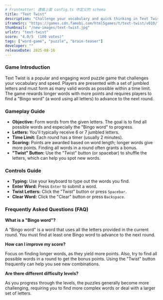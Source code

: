 ```yaml
---
# Frontmatter: 遵循上面 config.ts 中定义的 schema
title: "Text Twist"
description: "Challenge your vocabulary and quick thinking in Text Twist, an addictive word puzzle game! Unscramble jumbled letters to form as many words as possible within a time limit. Find the 'Bingo word' to advance and aim for the highest score in this classic brain-teaser."
iframeSrc: "https://games.cdn.famobi.com/html5games/t/text-twist/v010/?fg_domain=play.famobi.com&fg_aid=A-FAMOBI-COM&fg_uid=5b597140-77c2-4f7c-9abf-4f149d6dcbac&fg_pid=96ab9c2f-6013-4b31-96dc-ccb5c7a89329&fg_beat=465&original_ref="
thumbnail: "/new-images/text-twist.jpg"
urlstr: "text-twist"
score: "4.0/5  (100 votes)"
tags: ["word-game", "puzzle", "brain-teaser"]
developer: ""
releaseDate: 2025-08-16
---
```


### Game Introduction

Text Twist is a popular and engaging word puzzle game that challenges your vocabulary and speed. Players are presented with a set of jumbled letters and must form as many valid words as possible within a time limit. The game rewards longer words with more points and requires players to find a "Bingo word" (a word using all letters) to advance to the next round.

### Gameplay Guide

- **Objective:** Form words from the given letters. The goal is to find all possible words and especially the "Bingo word" to progress.
- **Letters:** You'll typically receive 6 or 7 jumbled letters.
- **Time Limit:** Each round has a timer (usually 2 minutes).
- **Scoring:** Points are awarded based on word length; longer words give more points. Finding all words in a round often grants a bonus.
- **"Twist" Button:** Use the "Twist" button (or spacebar) to shuffle the letters, which can help you spot new words.

### Controls Guide

- **Typing:** Use your keyboard to type out the words you find.
- **Enter Word:** Press `Enter` to submit a word.
- **Twist Letters:** Click the "Twist" button or press `Spacebar`.
- **Clear Word:** Click the "Clear" button or press `Backspace`.

### Frequently Asked Questions (FAQ)

**What is a "Bingo word"?**

A "Bingo word" is a word that uses all the letters provided in the current round. You must find at least one Bingo word to advance to the next round.

**How can I improve my score?**

Focus on finding longer words, as they yield more points. Also, try to find all possible words in a round to get the bonus points. Using the "Twist" button frequently can help you see new combinations.

**Are there different difficulty levels?**

As you progress through the levels, the puzzles generally become more challenging, requiring you to find more complex words or deal with a larger set of letters.

